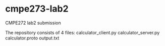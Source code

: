# cmpe273-lab2
CMPE272 lab2 submission

The repository consists of 4 files:
calculator_client.py
calculator_server.py
calculator.proto
output.txt

